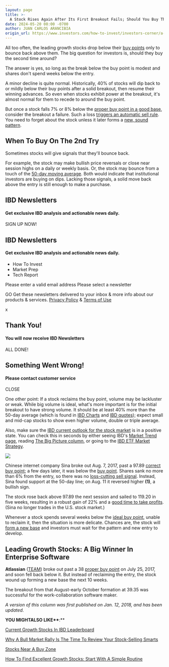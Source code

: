```yaml
---
layout: page
title: >-
  A Stock Rises Again After Its First Breakout Fails; Should You Buy The Second Time Around?
date: 2024-05-20 08:00 -0700
author: JUAN CARLOS ARANCIBIA
origin_url: https://www.investors.com/how-to-invest/investors-corner/a-stock-rises-again-after-its-first-breakout-fails-should-you-buy-again/
---
```


All too often, the leading growth stocks drop below their [buy points](http://www.investors.com/ibd-university/how-to-buy/when-to-buy/) only to bounce back above them. The big question for investors is, should they buy the second time around?

The answer is yes, so long as the break below the buy point is modest and shares don't spend weeks below the entry.

A minor decline is quite normal. Historically, 40% of stocks will dip back to or mildly below their buy points after a solid breakout, then resume their winning advances. So even when stocks exhibit power at the breakout, it's almost normal for them to recede to around the buy point.

But once a stock falls 7% or 8% below the [proper buy point in a good base](https://www.investors.com/how-to-invest/investors-corner/chart-reading-basics-how-a-buy-point-marks-a-time-of-opportunity/), consider the breakout a failure. Such a loss [triggers an automatic sell rule](https://www.investors.com/how-to-invest/investors-corner/still-the-no-1-rule-for-stock-investors-always-cut-your-losses-short/). You need to forget about the stock unless it later forms a [new, sound pattern](https://www.investors.com/how-to-invest/investors-corner/how-to-trade-stocks-base-stock-charts/).

## When To Buy On The 2nd Try

Sometimes stocks will give signals that they'll bounce back.

For example, the stock may make bullish price reversals or close near session highs on a daily or weekly basis. Or, the stock may bounce from a touch of the [50-day moving average](http://www.investors.com/how-to-invest/investors-corner/50-day-moving-average/). Both would indicate that institutional investors are buying on dips. Lacking those signals, a solid move back above the entry is still enough to make a purchase.

## IBD Newsletters

#### Get exclusive IBD analysis and actionable news daily.

SIGN UP NOW!

## IBD Newsletters

#### Get exclusive IBD analysis and actionable news daily.

- How To Invest
- Market Prep
- Tech Report

Please enter a valid email address
Please select a newsletter

GO
Get these newsletters delivered to your inbox & more info about our products & services. [Privacy Policy](https://www.investors.com/investors-business-daily-privacy-policy/) & [Terms of Use](https://www.investors.com/home/investors-business-daily-inc-terms-of-use/)

x

## Thank You!

#### You will now receive IBD Newsletters

ALL DONE!

## Something Went Wrong!

#### Please contact customer service

CLOSE

One other point: If a stock reclaims the buy point, volume may be lackluster or weak. While big volume is ideal, what's more important is for the initial breakout to have strong volume. It should be at least 40% more than the 50-day average (which is found in [IBD Charts](https://research.investors.com/stock-charts/nasdaq-nasdaq-composite-0ndqc.htm?cht=pvc&type=DAILY) and [IBD quotes](https://research.investors.com/stock-quotes/nasdaq-sina-corporation-sina.htm?fromsearch=1)); expect small and mid-cap stocks to show even higher volume, double or triple average.

Also, make sure the [IBD current outlook for the stock market](https://research.investors.com/markettrend.aspx) is in a positive state. You can check this in seconds by either seeing IBD's [Market Trend page](https://research.investors.com/markettrend.aspx), reading [The Big Picture column](https://www.investors.com/category/market-trend/the-big-picture/), or going to the [IBD ETF Market Strategy](https://www.investors.com/market-trend/ibds-etf-market-strategy/ibds-etf-market-strategy/).

![](https://www.investors.com/wp-content/uploads/2018/01/ICsina011518-300x161.png)

Chinese internet company Sina broke out Aug. 7, 2017, past a 97.89 [correct buy point](https://www.investors.com/how-to-invest/investors-corner/chart-reading-basics-how-a-buy-point-marks-a-time-of-opportunity/); a few days later, it was below the [buy point](https://www.investors.com/how-to-invest/investors-corner/chart-reading-basics-how-a-buy-point-marks-a-time-of-opportunity/). Shares sank no more than 6% from the entry, so there was no [loss-cutting sell signal](https://www.investors.com/how-to-invest/investors-corner/still-the-no-1-rule-for-stock-investors-always-cut-your-losses-short/). Instead, Sina found support at the 50-day line; on Aug. 11 it reversed higher **(1)**, a bullish sign.

The stock rose back above 97.89 the next session and sailed to 119.20 in five weeks, resulting in a robust gain of 22% and a [good time to take profits](https://www.investors.com/how-to-invest/investors-corner/how-to-build-long-term-profits-in-stocks-take-many-gains-at-20-25/). (Sina no longer trades in the U.S. stock market.)

Whenever a stock spends several weeks below the [ideal buy point](https://www.investors.com/how-to-invest/investors-corner/chart-reading-basics-how-a-buy-point-marks-a-time-of-opportunity/), unable to reclaim it, then the situation is more delicate. Chances are, the stock will [form a new base](https://www.investors.com/how-to-invest/investors-corner/how-to-trade-stocks-base-stock-charts/) and investors must wait for the pattern and new entry to develop.

## Leading Growth Stocks: A Big Winner In Enterprise Software

**Atlassian** ([TEAM](https://research.investors.com/quote.aspx?symbol=TEAM)) broke out past a 38 [proper buy point](https://www.investors.com/how-to-invest/investors-corner/chart-reading-basics-how-a-buy-point-marks-a-time-of-opportunity/) on July 25, 2017, and soon fell back below it. But instead of reclaiming the entry, the stock wound up forming a new base the next 10 weeks.

The breakout from that August-early October formation at 39.35 was successful for the work-collaboration software maker.

_A version of this column was first published on Jan. 12, 2018, and has been updated._

**YOU MIGHTALSO LIKE\*\***:\*\*

[Current Growth Stocks In IBD Leaderboard](https://www.investors.com/product/leaderboard/?artProdLink=Leaderboard)

[Why A Bull Market Rally Is The Time To Review Your Stock-Selling Smarts](https://www.investors.com/how-to-invest/investors-corner/bull-market-rally-review-sell-rules/)

[Stocks Near A Buy Zone](https://www.investors.com/category/stock-lists/stocks-near-a-buy-zone/)

[How To Find Excellent Growth Stocks: Start With A Simple Routine](https://www.investors.com/research/ibd-stock-analysis/how-to-invest-in-the-stock-market-start-with-a-simple-routine/)


